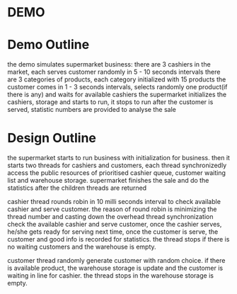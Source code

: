 # DEMO

Demo Outline
============

the demo simulates supermarket business:
there are 3 cashiers in the market, each serves customer randomly in 5 - 10 seconds intervals
there are 3 categories of products, each category initialized with 15 products
the customer comes in 1 - 3 seconds intervals, selects randomly one product(if there is any) and waits for available cashiers
the supermarket initializes the cashiers, storage and starts to run, it stops to run after the customer is served, statistic numbers are provided to analyse the sale


Design Outline
============
the supermarket starts to run business with initialization for business. then it starts two threads for cashiers and customers, each thread synchronizedly access the public resources of prioritised cashier queue, customer waiting list and warehouse storage. supermarket finishes the sale and do the statistics after the children threads are returned

cashier thread
rounds robin in 10 milli seconds interval to check available cashier and serve customer. the reason of round robin is minimizing the thread number and casting down the overhead thread synchronization
check the available cashier and serve customer, once the cashier serves, he/she gets ready for serving next time, once the customer is serve, the customer and good info is recorded for statistics. the thread stops if there is no waiting customers and the warehouse is empty.

customer thread
randomly generate customer with random choice. if there is available product, the warehouse storage is update and the customer is waiting in line for cashier. the thread stops in the warehouse storage is empty.



